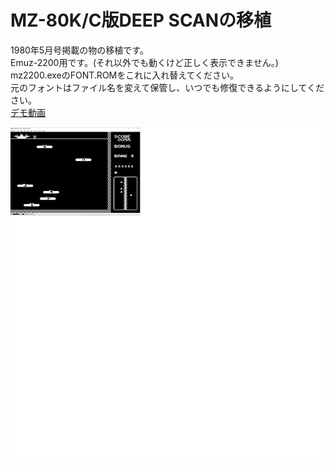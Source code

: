 # MZ-80K/C版DEEP SCANの移植
1980年5月号掲載の物の移植です。  
Emuz-2200用です。(それ以外でも動くけど正しく表示できません。)  
mz2200.exeのFONT.ROMをこれに入れ替えてください。  
元のフォントはファイル名を変えて保管し、いつでも修復できるようにしてください。  
[デモ動画](https://youtu.be/Pp3HfviuPxo)  

![キャプチャ](https://github.com/mkomakonkon/MZ-2000/blob/master/image/DEEP_SCAN.png)
